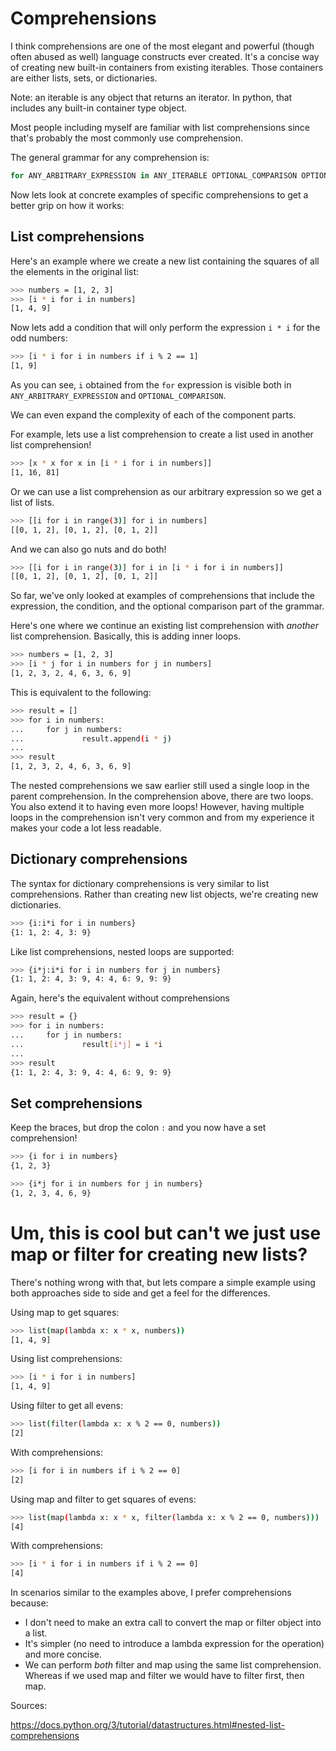 # Comprehensions

I think comprehensions are one of the most elegant and powerful (though often abused as well) language constructs ever created. It's a concise way of creating new built-in containers from existing iterables. Those containers are either lists, sets, or dictionaries.

Note: an iterable is any object that returns an iterator. In python, that includes any built-in container type object.

Most people including myself are familiar with list comprehensions since that's probably the most commonly use comprehension.

The general grammar for any comprehension is:

```python
for ANY_ARBITRARY_EXPRESSION in ANY_ITERABLE OPTIONAL_COMPARISON OPTIONAL_COMPREHENSION
```

Now lets look at concrete examples of specific comprehensions to get a better grip on how it works:

## List comprehensions

Here's an example where we create a new list containing the squares of all the elements in the original list:

```bash
>>> numbers = [1, 2, 3]
>>> [i * i for i in numbers]
[1, 4, 9]
```

Now lets add a condition that will only perform the expression `i * i` for the odd numbers:

```bash
>>> [i * i for i in numbers if i % 2 == 1]
[1, 9]
```

As you can see, `i` obtained from the `for` expression is visible both in `ANY_ARBITRARY_EXPRESSION` and `OPTIONAL_COMPARISON`.

We can even expand the complexity of each of the component parts. 

For example, lets use a list comprehension to create a list used in another list comprehension!


```bash
>>> [x * x for x in [i * i for i in numbers]]
[1, 16, 81]
```

Or we can use a list comprehension as our arbitrary expression so we get a list of lists.

```bash
>>> [[i for i in range(3)] for i in numbers]
[[0, 1, 2], [0, 1, 2], [0, 1, 2]]
```

And we can also go nuts and do both!

```bash
>>> [[i for i in range(3)] for i in [i * i for i in numbers]]
[[0, 1, 2], [0, 1, 2], [0, 1, 2]]
```

So far, we've only looked at examples of comprehensions that include the expression, the condition, and the optional comparison part of the grammar. 

Here's one where we continue an existing list comprehension with _another_ list comprehension. Basically, this is adding inner loops.

```bash
>>> numbers = [1, 2, 3]
>>> [i * j for i in numbers for j in numbers]
[1, 2, 3, 2, 4, 6, 3, 6, 9]
```

This is equivalent to the following:

```bash
>>> result = []
>>> for i in numbers:
...     for j in numbers:
...             result.append(i * j)
...
>>> result
[1, 2, 3, 2, 4, 6, 3, 6, 9]
```

 The nested comprehensions we saw earlier still used a single loop in the parent comprehension. In the comprehension above, there are two loops. You also extend it to having even more loops! However, having multiple loops in the comprehension isn't very common and from my experience it makes your code a lot less readable.

## Dictionary comprehensions

The syntax for dictionary comprehensions is very similar to list comprehensions. Rather than creating new list objects, we're creating new dictionaries.

```bash
>>> {i:i*i for i in numbers}
{1: 1, 2: 4, 3: 9}
```

Like list comprehensions, nested loops are supported:

```bash
>>> {i*j:i*i for i in numbers for j in numbers}
{1: 1, 2: 4, 3: 9, 4: 4, 6: 9, 9: 9}
```

Again, here's the equivalent without comprehensions

```bash
>>> result = {}
>>> for i in numbers:
...     for j in numbers:
...             result[i*j] = i *i
...
>>> result
{1: 1, 2: 4, 3: 9, 4: 4, 6: 9, 9: 9}
```

## Set comprehensions

Keep the braces, but drop the colon `:` and you now have a set comprehension!

```bash
>>> {i for i in numbers}
{1, 2, 3}
```

```bash
>>> {i*j for i in numbers for j in numbers}
{1, 2, 3, 4, 6, 9}
```

# Um, this is cool but can't we just use map or filter for creating new lists?

There's nothing wrong with that, but lets compare a simple example using both approaches side to side and get a feel for the differences.

Using map to get squares:

```bash
>>> list(map(lambda x: x * x, numbers))
[1, 4, 9]
```

Using list comprehensions:

```bash
>>> [i * i for i in numbers]
[1, 4, 9]
```

Using filter to get all evens:

```bash
>>> list(filter(lambda x: x % 2 == 0, numbers))
[2]
```

With comprehensions:

```bash
>>> [i for i in numbers if i % 2 == 0]
[2]
```

Using map and filter to get squares of evens: 

```bash
>>> list(map(lambda x: x * x, filter(lambda x: x % 2 == 0, numbers)))
[4]
```

With comprehensions: 

```bash
>>> [i * i for i in numbers if i % 2 == 0]
[4]
```


In scenarios similar to the examples above, I prefer comprehensions because:

* I don't need to make an extra call to convert the map or filter object into a list.
* It's simpler (no need to introduce a lambda expression for the operation) and more concise.
* We can perform _both_ filter and map using the same list comprehension. Whereas if we used map and filter we would have to filter first, then map.


Sources: 

https://docs.python.org/3/tutorial/datastructures.html#nested-list-comprehensions